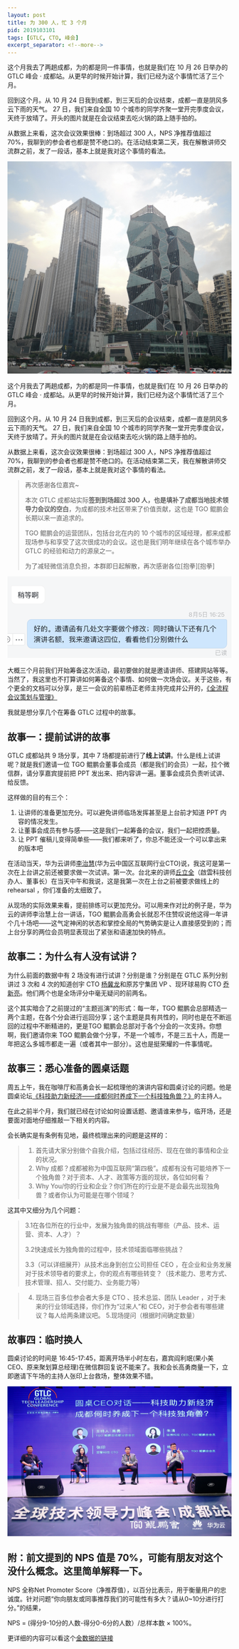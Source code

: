 ```yaml
---
layout: post
title: 为 300 人，忙 3 个月
pid: 2019103101
tags: [GTLC, CTO, 峰会]
excerpt_separator: <!--more-->
---
```

这个月我去了两趟成都，为的都是同一件事情，也就是我们在 10 月 26 日举办的 GTLC 峰会 · 成都站。从更早的时候开始计算，我们已经为这个事情忙活了三个月。

回到这个月。从 10 月 24 日我到成都，到三天后的会议结束，成都一直是阴风多云下雨的天气。 27 日，我们来自全国 10 个城市的同学齐聚一堂开完季度会议，天终于放晴了。开头的图片就是在会议结束去吃火锅的路上随手拍的。

从数据上来看，这次会议效果很棒：到场超过 300 人，NPS 净推荐值超过 70%，我聊到的参会者也都是赞不绝口的。在活动结束第二天，我在解散讲师交流群之前，发了一段话，基本上就是我对这个事情的看法。

<!--more-->
![](/uploads/2019/10/01-blue-sky-and-white-cloud.jpg)

这个月我去了两趟成都，为的都是同一件事情，也就是我们在 10 月 26 日举办的 GTLC 峰会 · 成都站。从更早的时候开始计算，我们已经为这个事情忙活了三个月。

回到这个月。从 10 月 24 日我到成都，到三天后的会议结束，成都一直是阴风多云下雨的天气。 27 日，我们来自全国 10 个城市的同学齐聚一堂开完季度会议，天终于放晴了。开头的图片就是在会议结束去吃火锅的路上随手拍的。

从数据上来看，这次会议效果很棒：到场超过 300 人，NPS 净推荐值超过 70%，我聊到的参会者也都是赞不绝口的。在活动结束第二天，我在解散讲师交流群之前，发了一段话，基本上就是我对这个事情的看法。


> 再次感谢各位嘉宾~
> 
> 本次 GTLC 成都站实际**签到到场超过 300 人，也是填补了成都当地技术领导力会议的空白**，为成都的技术社区带来了价值贡献，这也是 TGO 鲲鹏会长期以来一直追求的。
> 
> TGO 鲲鹏会的运营团队，包括台北在内的 10 个城市的区域经理，都来成都现场参与和享受了这次很成功的会议。这也是我们明年继续在各个城市举办 GTLC 的经验和动力的源泉之一。
> 
> 为了减轻微信消息负担，本群即日起解散，再次感谢各位[抱拳][抱拳]


![](/uploads/2019/10/02-screenshot-chat.png)


大概三个月前我们开始筹备这次活动，最初要做的就是邀请讲师、搭建网站等等。当然了，我这里也不打算讲如何筹备这个事情、如何做一次场会议。关于这些，有个更全的文档可以分享，是三一会议的前辈杨正老师主持完成并公开的，[《全流程会议策划与管理》](/uploads/2019/10/01-全流程会议策划与管理-2019杭州MICE.pdf)


我就是想分享几个在筹备 GTLC 过程中的故事。

## 故事一：提前试讲的故事
GTLC 成都站共 9 场分享，其中 7 场都提前进行了**线上试讲**。什么是线上试讲呢？就是我们邀请一位 TGO 鲲鹏会董事会成员（都是我们的会员）一起，拉个微信群，请分享嘉宾提前把 PPT 发出来、把内容讲一遍。董事会成员负责听试讲、给反馈。

这样做的目的有三个：

1. 让讲师的准备更加充分。可以避免讲师临场发挥甚至是上台前才知道 PPT 内容的情况发生。
2. 让董事会成员有参与感——这是我们一起筹备的会议，我们一起把控质量。
3. 让 PPT 催稿儿变得简单些——我们都来听了，你总不能还没一个可以拿出来的版本吧

在活动当天，华为云讲师[李治慧](https://gtlc.infoq.cn/2019/chengdu/presentation/1991)(华为云中国区互联网行业CTO)说，我这可是第一次在上台讲之前还被要求做一次试讲。第一次。台北来的讲师[丘立全](https://gtlc.infoq.cn/2019/chengdu/presentation/1996)（啟雲科技创办人、董事长）在当天中午和我说，这是我第一次在上台之前被要求做线上的 rehearsal ，你们准备的太细致了。

从现场的实际效果来看，提前排练可以更加充分。可以用来作对比的例子是，华为云的讲师李治慧上台一讲话，TGO 鲲鹏会高勇会长就忍不住赞叹说他这得一年讲个几十场吧——这气定神闲的状态和掌控全局的气势确实是让人直接感受到的；而上台分享的两位会员明显表现出了紧张和语速加快的特点。

## 故事二：为什么有人没有试讲？

为什么前面的数据中有 2 场没有进行试讲？分别是谁？分别是在 GTLC 系列分别讲过 3 次和 4 次的知道创宇 CTO [杨冀龙](https://gtlc.infoq.cn/2019/chengdu/presentation/1995)和原苏宁集团 VP 、现环球易购 CTO [乔新亮](https://gtlc.infoq.cn/2019/chengdu/presentation/2032)。他们两个也是全场评分中毫无疑问的前两名。

这个其实暗合了之前提过的“主题巡演”的形式：每一年，TGO 鲲鹏会总部精选一两个主题，在各个分会进行巡回分享；这个主题是具有共性的，同时也是在不断巡回的过程中不断精进的，更是TGO 鲲鹏会总部对于各个分会的一次支持。你想啊，我们邀请你来 TGO 鲲鹏会做个分享，不是一个城市，不是三五十人，而是一年把这么多城市都走一遍（或者其中一部分）。这也是挺荣耀的一件事情呢。

## 故事三：悉心准备的圆桌话题

周五上午，我在咖啡厅和高勇会长一起梳理他的演讲内容和圆桌讨论的问题。他是圆桌论坛[《科技助力新经济——成都何时养成下一个科技独角兽？》](https://gtlc.infoq.cn/2019/chengdu/presentation/2036)的主持人。

在此之前半个月，我们就已经在讨论如何设置话题、邀请谁来参与，临开场，还是要面对面地仔细推敲一下相关的内容。

会长确实是有条例有见地，最终梳理出来的问题是这样的：

> 1. 首先请大家分别做个自我介绍，包括过往经历、现在在做的事情和企业的状况。
> 2. Why 成都？成都被称为中国互联网“第四极”。成都有没有可能培养下一个独角兽？对于资本、人才、政策等方面的现状，各位如何看？
> 3. Why You/你的行业和企业？你们所在的行业是不是会最先出现独角兽？或者你认为可能是在哪个领域？

这其中又细分为几个问题：

> 3.1在各位所在的行业中，发展为独角兽的挑战有哪些（产品、技术、运营、资本、人才）？
>
> 3.2快速成长为独角兽的过程中，技术领域面临哪些挑战？
>
> 3.3（可以详细展开）从技术出身到创立公司担任 CEO ，在企业和业务发展对于技术领导者的要求上，你的观点有哪些转变？（技术能力、思考方式、技术管理、招人、交付能力、业务能力等）

> 4. 现场三百多位参会者大多是 CTO 、技术总监、团队 Leader ，对于未来的行业领域选择，你们作为“过来人”和 CEO，对于参会者有哪些建议？每人给两条建议吧。
> 5.现场提问（根据时间确定数量）

## 故事四：临时换人

圆桌讨论的时间是 16:45-17:45，距离开场半小时左右，嘉宾阎利珉(果小美 CEO、原来聚划算总经理)在微信群回复说不能来了。我和会长高勇商量一下，立即邀请下午场的主持人张印上台救场，整体效果不错。


![](/uploads/2019/10/03-panel.JPG)

## 附：前文提到的 NPS 值是 70%，可能有朋友对这个没什么概念。这里简单解释一下。

NPS 全称Net Promoter Score（净推荐值），以百分比表示，用于衡量用户的忠诚度。针对问题“你向朋友或同事推荐我们的可能性有多大？请从0~10分进行打分。”的结果，

NPS = (得分9-10分的人数-得分0-6分的人数）/总样本数 × 100%。

更详细的内容可以看这个[金数据的链接](https://help.jinshuju.net/articles/nps)
